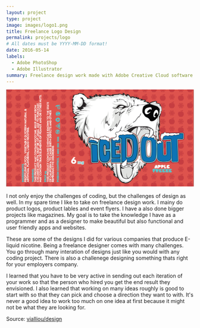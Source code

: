 ```yaml
---
layout: project
type: project
image: images/logo1.png
title: Freelance Logo Design
permalink: projects/logo
# All dates must be YYYY-MM-DD format!
date: 2016-05-14
labels:
  - Adobe PhotoShop
  - Adobe Illustrator
summary: Freelance design work made with Adobe Creative Cloud software.
---
```

<img class="centered" src="../images/logo2.png">

I not only enjoy the challenges of coding, but the challenges of design as well. In my spare time I like to take on freelance design work. I mainy do product logos, product lables and event flyers. I have a also done bigger projects like magazines. My goal is to take the knowledge I have as a programmer and as a designer to make beautiful but also functional and user friendly apps and websites.

These are some of the designs I did for various companies that produce E-liquid nicotine. Being a freelance designer comes with many challenges. You go through many interation of designs just like you would with any coding project. There is also a challenege designing something thats right for your employers company. 

I learned that you have to be very active in sending out each iteration of your work so that the person who hired you get the end result they envisioned. I also learned that working on many ideas roughly is good to start with so that they can pick and choose a direction they want to with. It's never a good idea to work too much on one idea at first because it might not be what they are looking for. 
 
Source: <a href="https://github.com/vialliou/design"><i class="large github icon"></i>vialliou/design</a>
